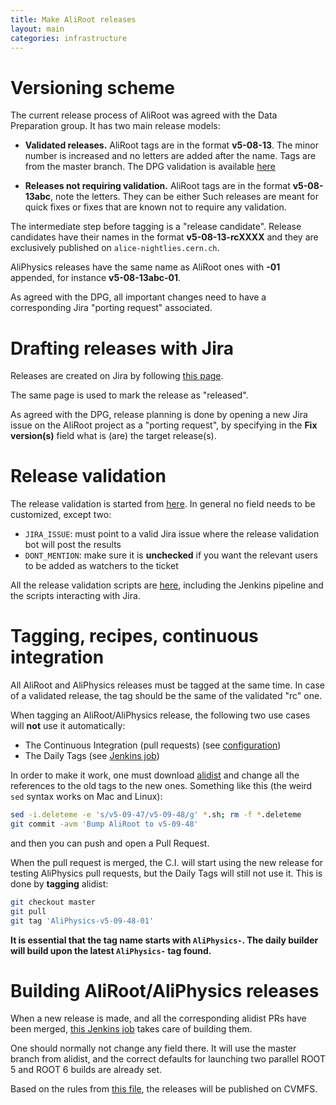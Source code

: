 ```yaml
---
title: Make AliRoot releases
layout: main
categories: infrastructure
---
```


Versioning scheme
=================
The current release process of AliRoot was agreed with the Data Preparation group. It has two main
release models:

* **Validated releases.** AliRoot tags are in the format **v5-08-13**. The minor number is increased
  and no letters are added after the name. Tags are from the master branch. The DPG validation is
  available [here](https://alijenkins.cern.ch/job/AliRootDPGValidation/)

* **Releases not requiring validation.** AliRoot tags are in the format **v5-08-13abc**, note the
  letters. They can be either Such releases are meant for quick fixes or fixes that are known not to
  require any validation.

The intermediate step before tagging is a "release candidate". Release candidates have their names
in the format **v5-08-13-rcXXXX** and they are exclusively published on `alice-nightlies.cern.ch`.

AliPhysics releases have the same name as AliRoot ones with **-01** appended, for instance
**v5-08-13abc-01**.

As agreed with the DPG, all important changes need to have a corresponding Jira "porting request"
associated.


Drafting releases with Jira
===========================
Releases are created on Jira by following [this
page](https://alice.its.cern.ch/jira/projects/ALIROOT?selectedItem=com.atlassian.jira.jira-projects-plugin%3Arelease-page&status=released-unreleased).

The same page is used to mark the release as "released".

As agreed with the DPG, release planning is done by opening a new Jira issue on the AliRoot project
as a "porting request", by specifying in the **Fix version(s)** field what is (are) the target
release(s).


Release validation
==================
The release validation is started from [here](https://alijenkins.cern.ch/job/AliRootDPGValidation/).
In general no field needs to be customized, except two:

* `JIRA_ISSUE`: must point to a valid Jira issue where the release validation bot will post the
  results
* `DONT_MENTION`: make sure it is **unchecked** if you want the relevant users to be added as
  watchers to the ticket

All the release validation scripts are [here](https://github.com/alisw/release-validation),
including the Jenkins pipeline and the scripts interacting with Jira.


Tagging, recipes, continuous integration
========================================
All AliRoot and AliPhysics releases must be tagged at the same time. In case of a validated release,
the tag should be the same of the validated "rc" one.

When tagging an AliRoot/AliPhysics release, the following two use cases will **not** use it
automatically:

* The Continuous Integration (pull requests) (see
  [configuration](https://gitlab.cern.ch/ALICEDevOps/ali-marathon/tree/master/aurora))
* The Daily Tags (see [Jenkins
  job](https://alijenkins.cern.ch/job/DailyBuilds/job/DailyAliPhysics/))

In order to make it work, one must download [alidist](https://github.com/alisw/alidist) and change
all the references to the old tags to the new ones. Something like this (the weird `sed` syntax
works on Mac and Linux):

```bash
sed -i.deleteme -e 's/v5-09-47/v5-09-48/g' *.sh; rm -f *.deleteme
git commit -avm 'Bump AliRoot to v5-09-48'
```

and then you can push and open a Pull Request.

When the pull request is merged, the C.I. will start using the new release for testing AliPhysics
pull requests, but the Daily Tags will still not use it. This is done by **tagging** alidist:

```bash
git checkout master
git pull
git tag 'AliPhysics-v5-09-48-01'
```

**It is essential that the tag name starts with `AliPhysics-`. The daily builder will build upon
the latest `AliPhysics-` tag found.**


Building AliRoot/AliPhysics releases
====================================
When a new release is made, and all the corresponding alidist PRs have been merged, [this Jenkins
job](https://alijenkins.cern.ch/job/BuildAliPhysicsRoot5And6/) takes care of building them.

One should normally not change any field there. It will use the master branch from alidist, and the
correct defaults for launching two parallel ROOT 5 and ROOT 6 builds are already set.

Based on the rules from [this
file](https://github.com/alisw/ali-bot/blob/master/publish/aliPublish.conf), the releases will be
published on CVMFS.
